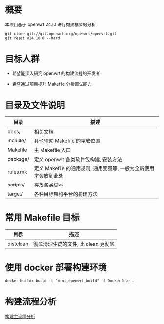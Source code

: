 # 概要

本项目基于 openwrt 24.10 进行构建框架的分析

```shell
git clone git://git.openwrt.org/openwrt/openwrt.git
git reset v24.10.0 --hard
```

# 目标人群

- 希望能深入研究 openwrt 的构建流程的开发者

- 希望通过项目提升 Makefile 分析调试能力

# 目录及文件说明

| 目录     | 描述                                                         |
| -------- | ------------------------------------------------------------ |
| docs/    | 相关文档                                                     |
| include/ | 其他辅助 Makefile 的存放位置                                 |
| Makefile | 主 Makefile 入口                                             |
| package/ | 定义 openwrt 各类软件包构建, 安装方法                        |
| rules.mk | 定义 Makefile 的通用规则, 通用变量等, 一般为全局使用才会放到此处 |
| scripts/ | 存放各类脚本                                                 |
| target/  | 各种目标架构平台的构建方法                                   |

# 常用 Makefile 目标


| 目标        | 描述                     |
| --------- | ---------------------- |
| distclean | 彻底清理生成的文件, 比 clean 更彻底 |


# 使用 docker 部署构建环境

```shell
docker buildx build -t "mini_openwrt_build" -f Dockerfile .
```
# 构建流程分析

[构建主流程分析](./docs/构建主流程分析.md)
